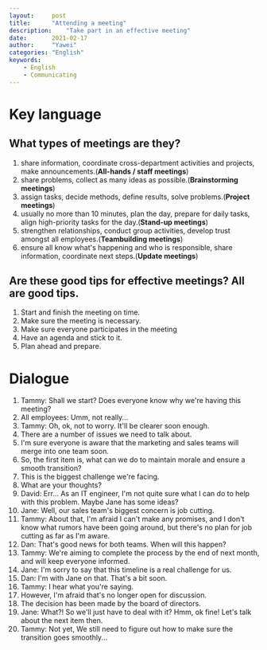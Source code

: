 ```yaml
---
layout:		post
title:		"Attending a meeting"
description:	"Take part in an effective meeting"
date:		2021-02-17
author:		"Yawei"
categories: "English"
keywords:
    - English
    - Communicating
---
```


# Key language

## What types of meetings are they?
 1) share information, coordinate cross-department activities and projects, make announcements.(**All-hands / staff meetings**)
 2) share problems, collect as many ideas as possible.(**Brainstorming meetings**)
 3) assign tasks, decide methods, define results, solve problems.(**Project meetings**)
 4) usually no more than 10 minutes, plan the day, prepare for daily tasks, align high-priority tasks for the day.(**Stand-up meetings**)
 5) strengthen relationships, conduct group activities, develop trust amongst all employees.(**Teambuilding meetings**)
 6) ensure all know what's happening and who is responsible, share information, coordinate next steps.(**Update meetings**)

 ## Are these good tips for effective meetings? All are good tips.
 1) Start and finish the meeting on time.
 2) Make sure the meeting is necessary.
 3) Make sure everyone participates in the meeting
 4) Have an agenda and stick to it.
 5) Plan ahead and prepare.

# Dialogue

1. Tammy: Shall we start? Does everyone know why we're having this meeting?
2. All employees: Umm, not really...
3. Tammy: Oh, ok, not to worry. It'll be clearer soon enough.
4. There are a number of issues we need to talk about.
5. I'm sure everyone is aware that the marketing and sales teams will merge into one team soon.
6. So, the first item is, what can we do to maintain morale and ensure a smooth transition?
7. This is the biggest challenge we're facing.
8. What are your thoughts?
9. David: Err... As an IT engineer, I'm not quite sure what I can do to help with this problem. Maybe Jane has some ideas?
10. Jane: Well, our sales team's biggest concern is job cutting.
11. Tammy: About that, I'm afraid I can't make any promises, and I don't know what rumors have been going around, but there's no plan for job cutting as far as I'm aware.
12. Dan: That's good news for both teams. When will this happen?
13. Tammy: We're aiming to complete the process by the end of next month, and will keep everyone informed.
14. Jane: I'm sorry to say that this timeline is a real challenge for us.
15. Dan: I'm with Jane on that. That's a bit soon.
16. Tammy: I hear what you're saying.
17. However, I'm afraid that's no longer open for discussion.
18. The decision has been made by the board of directors.
19. Jane: What?! So we'll just have to deal with it? Hmm, ok fine! Let's talk about the next item then.
20. Tammy: Not yet, We still need to figure out how to make sure the transition goes smoothly...
